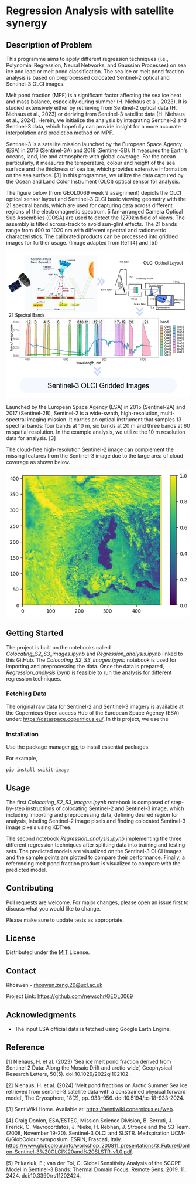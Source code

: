 # Regression Analysis with satellite synergy

<!-- PROJECT DESCRIPTION-->

## Description of Problem
This programme aims to apply different regression techniques (i.e., Polynomial Regression, Neural Networks, and Gaussian Processes) on sea ice and lead or melt pond classification. The sea ice or melt pond fraction analysis is based on preprocessed colocated Sentinel-2 optical and Sentinel-3 OLCI images.

Melt pond fraction (MPF) is a significant factor affecting the sea ice heat and mass balance, especially during summer (H. Niehaus et al., 2023). It is studied extensively either by retrieving from Sentinel-2 optical data (H. Niehaus et al., 2023) or deriving from Sentinel-3 satellite data (H. Niehaus et al., 2024). Herein, we initialize the analysis by integrating Sentinel-2 and Sentinel-3 data, which hopefully can provide insight for a more accurate interpolation and prediction method on MPF.

Sentinel-3 is a satellite mission launched by the European Space Agency (ESA) in 2016 (Sentinel-3A) and 2018 (Sentinel-3B). It measures the Earth's oceans, land, ice and atmosphere with global coverage. For the ocean particularly, it measures the temperature, colour and height of the sea surface and the thickness of sea ice, which provides extensive information on the sea surface. [3] In this programme, we utilize the data captured by the Ocean and Land Color Instrument (OLCI) optical sensor for analysis.

The figure below (from GEOL0069 week 9 assignment) depicts the OLCI optical sensor layout and Sentinel-3 OLCI basic viewing geometry with the 21 spectral bands, which are used for capturing data across different regions of the electromagnetic spectrum. 5 fan-arranged Camera Optical Sub Assemblies (COSA) are used to detect the 1270km field of views. The assembly is tilted across-track to avoid sun-glint effects. The 21 bands range from 400 to 1020 nm with different spectral and radiometric characteristics. The calibrated products can be processed into gridded images for further usage. (Image adapted from Ref [4] and [5])

<img src="Sentinel-3_OLCI.png" width="600" height="400">

Launched by the European Space Agency (ESA) in 2015 (Sentinel-2A) and 2017 (Sentinel-2B), Sentinel-2 is a wide-swath, high-resolution, multi-spectral imaging mission. It carries an optical instrument that samples 13 spectral bands: four bands at 10 m, six bands at 20 m and three bands at 60 m spatial resolution. In the example analysis, we utilize the 10 m resolution data for analysis. [3] 

The cloud-free high-resolution Sentinel-2 image can complement the missing features from the Sentinel-3 image due to the large area of cloud coverage as shown below.

<img src="s3_cloud.png">



<!-- GETTING STARTED -->
## Getting Started

The project is built on the notebooks called _Colocating_S2_S3_images.ipynb_ and _Regression_analysis.ipynb_ linked to this GitHub. The _Colocating_S2_S3_images.ipynb_ notebook is used for importing and preprocessing the data. Once the data is prepared, _Regression_analysis.ipynb_ is feasible to run the analysis for different regression techniques.

### Fetching Data
The original raw data for Sentinel-2 and Sentinel-3 imagery is available at the Copernicus Open access Hub of the European Space Agency (ESA) under: https://dataspace.copernicus.eu/. In this project, we use the 
  
### Installation

Use the package manager [pip](https://pip.pypa.io/en/stable/) to install essential packages.

For example,

```bash
pip install scikit-image
```


## Usage

<!-- ```python
import foobar

# returns 'words'
foobar.pluralize('word')

# returns 'geese'
foobar.pluralize('goose')

# returns 'phenomenon'
foobar.singularize('phenomena')
```

 USAGE EXAMPLES -->

The first _Colocating_S2_S3_images.ipynb_ notebook is composed of step-by-step instructions of colocating Sentinel-2 and Sentinel-3 image, which including importing and preprocessing data, defining desired region for analysis, labeling Sentinel-2 image pixels and finding colocated Sentinel-3 image pixels using KDTree.

The second notebook _Regression_analysis.ipynb_ implementing the three different regression techniques after splitting data into training and testing sets. The predicted models are visualized on the Sentinel-3 OLCI images and the sample points are plotted to compare their performance. Finally, a referencing melt pond fraction product is visualized to compare with the predicted model.



## Contributing

Pull requests are welcome. For major changes, please open an issue first to discuss what you would like to change.

Please make sure to update tests as appropriate.


## License

Distributed under the [MIT](https://choosealicense.com/licenses/mit/) License. 


## Contact

Rhoswen - rhoswen.zeng.20@ucl.ac.uk

Project Link: https://github.com/newsohr/GEOL0069

## Acknowledgments

* []() The input ESA official data is fetched using Google Earth Engine.


## Reference
[1] Niehaus, H. et al. (2023) ‘Sea ice melt pond fraction derived from Sentinel‐2 Data: Along the Mosaic Drift and arctic‐wide’, Geophysical Research Letters, 50(5). doi:10.1029/2022gl102102. 

[2] Niehaus, H. et al. (2024) ‘Melt pond fractions on Arctic Summer Sea Ice retrieved from sentinel-3 satellite data with a constrained physical forward model’, The Cryosphere, 18(2), pp. 933–956. doi:10.5194/tc-18-933-2024. 

[3] SentiWiki Home. Available at: https://sentiwiki.copernicus.eu/web.

[4] Craig Donlon, ESA/ESTEC, Mission Science Division, B. Berruti, J. Frerick, C. Mavrocordatos, J. Nieke, H. Rebhan, J. Stroede and the S3 Team. (2008, November 19-20). Sentinel-3 OLCI and SLSTR. Medspiration UCM-6/GlobColour symposium. ESRIN, Frascati, Italy. https://www.globcolour.info/workshop_200811_presentations/3_Future/Donlon-Sentinel-3%20OLCI%20and%20SLSTR-v1.0.pdf.

[5] Prikaziuk, E.; van der Tol, C. Global Sensitivity Analysis of the SCOPE Model in Sentinel-3 Bands: Thermal Domain Focus. Remote Sens. 2019, 11, 2424. doi:10.3390/rs11202424.



